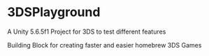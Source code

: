 # 3DSPlayground
A Unity 5.6.5f1 Project for 3DS to test different features

Building Block for creating faster and easier homebrew 3DS Games 

